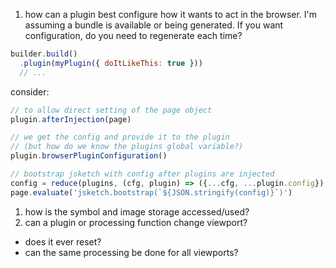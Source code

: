 1. how can a plugin best configure how it wants to act in the browser.  I'm assuming a bundle is available or being generated.  If you want configuration, do you need to regenerate each time?

  ```js
  builder.build()
    .plugin(myPlugin({ doItLikeThis: true }))
    // ...
  ```

  consider:

  ```js
  // to allow direct setting of the page object
  plugin.afterInjection(page)

  // we get the config and provide it to the plugin
  // (but how do we know the plugins global variable?)
  plugin.browserPluginConfiguration()

  // bootstrap jsketch with config after plugins are injected
  config = reduce(plugins, (cfg, plugin) => ({...cfg, ...plugin.config}), {})
  page.evaluate('jsketch.bootstrap(`${JSON.stringify(config)}`)')
  ```

1. how is the symbol and image storage accessed/used?
1. can a plugin or processing function change viewport?
  - does it ever reset?
  - can the same processing be done for all viewports?
